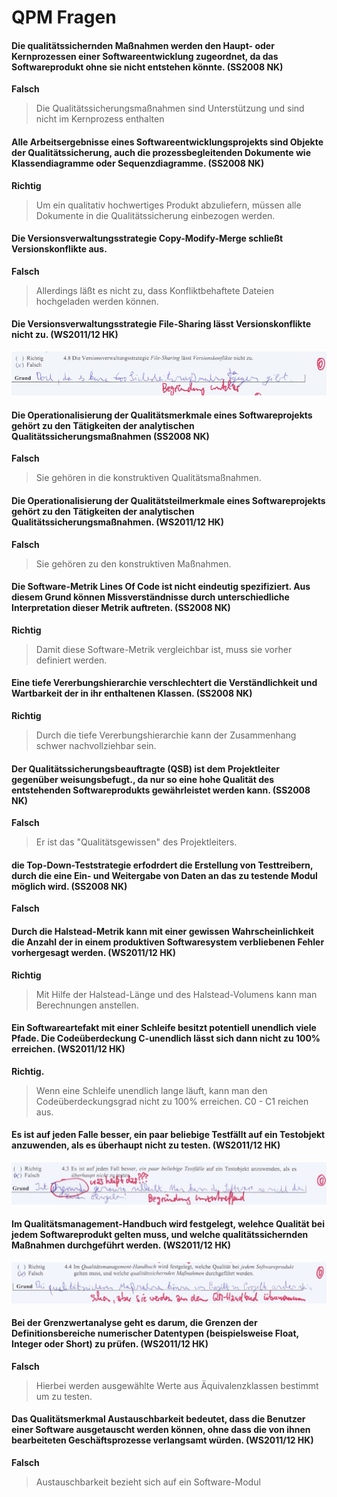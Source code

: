QPM Fragen
==========

#### Die qualitätssichernden Maßnahmen werden den Haupt- oder Kernprozessen einer Softwareentwicklung zugeordnet, da das Softwareprodukt ohne sie nicht entstehen könnte. (SS2008 NK)

**Falsch**

> Die Qualitätssicherungsmaßnahmen sind Unterstützung und sind nicht im Kernprozess enthalten

#### Alle Arbeitsergebnisse eines Softwareentwicklungsprojekts sind Objekte der Qualitätssicherung, auch die prozessbegleitenden Dokumente wie Klassendiagramme oder Sequenzdiagramme. (SS2008 NK)

**Richtig**

> Um ein qualitativ hochwertiges Produkt abzuliefern, müssen alle Dokumente in die Qualitätssicherung einbezogen werden.

#### Die Versionsverwaltungsstrategie Copy-Modify-Merge schließt Versionskonflikte aus.

**Falsch**

> Allerdings läßt es nicht zu, dass Konfliktbehaftete Dateien hochgeladen werden können.

#### Die Versionsverwaltungsstrategie File-Sharing lässt Versionskonflikte nicht zu. (WS2011/12 HK)

![](img/ws11_hk_48.jpg)

#### Die Operationalisierung der Qualitätsmerkmale eines Softwareprojekts gehört zu den Tätigkeiten der analytischen Qualitätssicherungsmaßnahmen (SS2008 NK)

**Falsch**

> Sie gehören in die konstruktiven Qualitätsmaßnahmen.

#### Die Operationalisierung der Qualitätsteilmerkmale eines Softwareprojekts gehört zu den Tätigkeiten der analytischen Qualitätssicherungsmaßnahmen. (WS2011/12 HK)

**Falsch**

> Sie gehören zu den konstruktiven Maßnahmen.

#### Die Software-Metrik Lines Of Code ist nicht eindeutig spezifiziert. Aus diesem Grund können Missverständnisse durch unterschiedliche Interpretation dieser Metrik auftreten. (SS2008 NK)

**Richtig**

> Damit diese Software-Metrik vergleichbar ist, muss sie vorher definiert werden.

#### Eine tiefe Vererbungshierarchie verschlechtert die Verständlichkeit und Wartbarkeit der in ihr enthaltenen Klassen. (SS2008 NK)

**Richtig**

> Durch die tiefe Vererbungshierarchie kann der Zusammenhang schwer nachvollziehbar sein.

#### Der Qualitätssicherungsbeauftragte (QSB) ist dem Projektleiter gegenüber weisungsbefugt., da nur so eine hohe Qualität des entstehenden Softwareprodukts gewährleistet werden kann. (SS2008 NK)

**Falsch**

> Er ist das "Qualitätsgewissen" des Projektleiters.

#### die Top-Down-Teststrategie erfodrdert die Erstellung von Testtreibern, durch die eine Ein- und Weitergabe von Daten an das zu testende Modul möglich wird. (SS2008 NK)

**Falsch**

#### Durch die Halstead-Metrik kann mit einer gewissen Wahrscheinlichkeit die Anzahl der in einem produktiven Softwaresystem verbliebenen Fehler vorhergesagt werden. (WS2011/12 HK)

**Richtig**

> Mit Hilfe der Halstead-Länge und des Halstead-Volumens kann man Berechnungen anstellen.

#### Ein Softwareartefakt mit einer Schleife besitzt potentiell unendlich viele Pfade. Die Codeüberdeckung C-unendlich lässt sich dann nicht zu 100% erreichen. (WS2011/12 HK)

**Richtig.**

> Wenn eine Schleife unendlich lange läuft, kann man den Codeüberdeckungsgrad nicht zu 100% erreichen. C0 - C1 reichen aus.

#### Es ist auf jeden Falle besser, ein paar beliebige Testfällt auf ein Testobjekt anzuwenden, als es überhaupt nicht zu testen. (WS2011/12 HK)

![](img/ws11_hk_43.jpg)

#### Im Qualitätsmanagement-Handbuch wird festgelegt, welehce Qualität bei jedem Softwareprodukt gelten muss, und welche qualitätssichernden Maßnahmen durchgeführt werden. (WS2011/12 HK)

![](img/ws11_hk_44.jpg)

#### Bei der Grenzwertanalyse geht es darum, die Grenzen der Definitionsbereiche numerischer Datentypen (beispielsweise Float, Integer oder Short) zu prüfen. (WS2011/12 HK)

**Falsch**

> Hierbei werden ausgewählte Werte aus Äquivalenzklassen bestimmt um zu testen.

#### Das Qualitätsmerkmal Austauschbarkeit bedeutet, dass die Benutzer einer Software ausgetauscht werden können, ohne dass die von ihnen bearbeiteten Geschäftsprozesse verlangsamt würden. (WS2011/12 HK)

**Falsch**

> Austauschbarkeit bezieht sich auf ein Software-Modul
